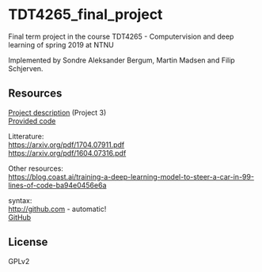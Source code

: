 # TDT4265_final_project
Final term project in the course TDT4265 - Computervision and deep learning of spring 2019 at NTNU

Implemented by Sondre Aleksander Bergum, Martin Madsen and Filip Schjerven.

## Resources
[Project description](https://www.overleaf.com/read/xgqfysbtbcpd) (Project 3)  
[Provided code](https://drive.google.com/file/d/1hKVc4METKj2aQy4yC3xnP8Dwc4zEd-Cn/view)  

Litterature:  
https://arxiv.org/pdf/1704.07911.pdf <Explaining How a Deep Neural Network Trained with End-to-End Learning Steers a Car>  
https://arxiv.org/pdf/1604.07316.pdf <End to End Learning for Self-Driving Cars>  


Other resources:  
https://blog.coast.ai/training-a-deep-learning-model-to-steer-a-car-in-99-lines-of-code-ba94e0456e6a

syntax:  
http://github.com - automatic!  
[GitHub](http://github.com)

## License
GPLv2

